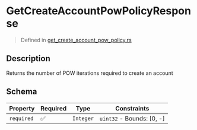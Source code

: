 # GetCreateAccountPowPolicyResponse
> Defined in [get_create_account_pow_policy.rs](../../../../../interface/src/interface/routes/native/get_create_account_pow_policy.rs)

## Description
Returns the number of POW iterations required to create an account

## Schema

| Property | Required | Type | Constraints |
| --- | --- | --- | --- |
| `required` | ✅ | `Integer` | `uint32` - Bounds: [0, -] | 


